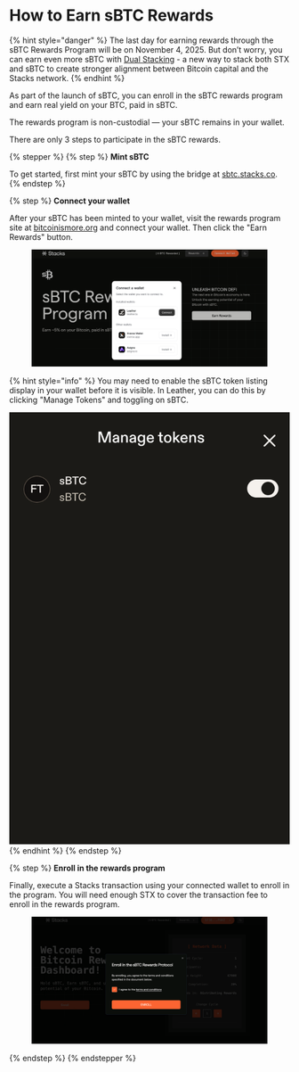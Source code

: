 # How to Earn sBTC Rewards

{% hint style="danger" %}
The last day for earning rewards through the sBTC Rewards Program will be on November 4, 2025. But don’t worry, you can earn even more sBTC with [Dual Stacking](https://app.gitbook.com/s/H74xqoobupBWwBsVMJhK/dual-stacking) - a new way to stack both STX and sBTC to create stronger alignment between Bitcoin capital and the Stacks network.
{% endhint %}

As part of the launch of sBTC, you can enroll in the sBTC rewards program and earn real yield on your BTC, paid in sBTC.

The rewards program is non-custodial — your sBTC remains in your wallet.

There are only 3 steps to participate in the sBTC rewards.

{% stepper %}
{% step %}
**Mint sBTC**

To get started, first mint your sBTC by using the bridge at [sbtc.stacks.co](https://sbtc.stacks.co/).
{% endstep %}

{% step %}
**Connect your wallet**

After your sBTC has been minted to your wallet, visit the rewards program site at [bitcoinismore.org](https://bitcoinismore.org/) and connect your wallet. Then click the "Earn Rewards" button.

<figure><img src="../.gitbook/assets/image (4).png" alt=""><figcaption></figcaption></figure>

{% hint style="info" %}
You may need to enable the sBTC token listing display in your wallet before it is visible. In Leather, you can do this by clicking "Manage Tokens" and toggling on sBTC.

![](<../.gitbook/assets/image (3).png>)
{% endhint %}
{% endstep %}

{% step %}
**Enroll in the rewards program**

Finally, execute a Stacks transaction using your connected wallet to enroll in the program. You will need enough STX to cover the transaction fee to enroll in the rewards program.

<figure><img src="../.gitbook/assets/image (5).png" alt=""><figcaption></figcaption></figure>
{% endstep %}
{% endstepper %}
